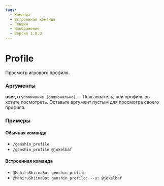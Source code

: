 ```yaml
---
tags:
  - Команда
  - Встроенная команда
  - Геншин
  - Изображение
  - Версия 1.0.0
---
```


# Profile

Просмотр игрового профиля.

### Аргументы

**user, u**  `упоминание (опционально)` — Пользователь, чей профиль вы хотите посмотреть. Оставьте аргумент пустым для просмотра своего профиля.

### Примеры

#### Обычная команда
+ `/genshin_profile`
+ `/genshin_profile @jokelbaf`

#### Встроенная команда
+ `@MahiruShiinaBot genshin_profile`
+ `@MahiruShiinaBot genshin_profile: --u: @jokelbaf`
